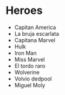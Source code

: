 # Heroes

* Capitan America
* La bruja escarlata
* Capitana Marvel 
* Hulk
* Iron Man
* Miss Marvel
* El tordo raro 
* Wolverine
* Volvio dedpool
* Miguel Moly